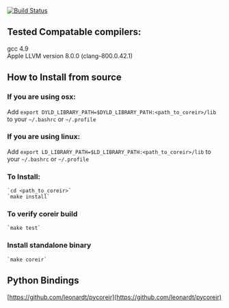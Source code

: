 [![Build Status](https://travis-ci.org/rdaly525/coreir.svg?branch=master)](https://travis-ci.org/rdaly525/coreir)

## Tested Compatable compilers:  
  gcc 4.9  
  Apple LLVM version 8.0.0 (clang-800.0.42.1)  

## How to Install from source
### If you are using osx:  
Add `export DYLD_LIBRARY_PATH=$DYLD_LIBRARY_PATH:<path_to_coreir>/lib` to your `~/.bashrc` or `~/.profile`

### If you are using linux:  
Add `export LD_LIBRARY_PATH=$LD_LIBRARY_PATH:<path_to_coreir>/lib` to your `~/.bashrc` or `~/.profile` 

### To Install:
    
    `cd <path_to_coreir>`
    `make install`

### To verify coreir build
    
    `make test`

### Install standalone binary

    `make coreir`

## Python Bindings
[https://github.com/leonardt/pycoreir](https://github.com/leonardt/pycoreir)
